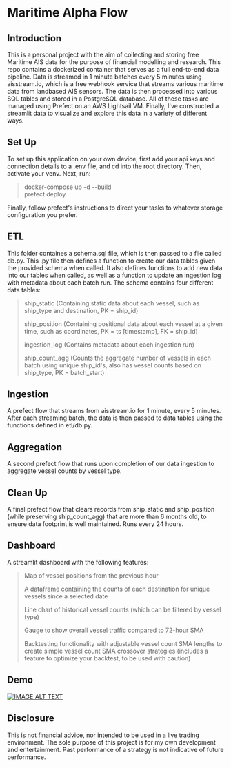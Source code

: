 # Maritime Alpha Flow

## Introduction

This is a personal project with the aim of collecting and storing free Maritime AIS data for the purpose of financial modelling and research. This repo contains a dockerized container that serves as a full end-to-end data pipeline. Data is streamed in 1 minute batches every 5 minutes using aisstream.io, which is a free webhook service that streams various maritime data from landbased AIS sensors. The data is then processed into various SQL tables and stored in a PostgreSQL database. All of these tasks are managed using Prefect on an AWS Lightsail VM. Finally, I've constructed a streamlit data to visualize and explore this data in a variety of different ways.

## Set Up

To set up this application on your own device, first add your api keys and connection details to a .env file, and cd into the root directory. Then, activate your venv. Next, run:
>docker-compose up -d --build \
>prefect deploy

Finally, follow prefect's instructions to direct your tasks to whatever storage configuration you prefer.

## ETL

This folder containes a schema.sql file, which is then passed to a file called db.py. This .py file then defines a function to create our data tables given the provided schema when called. It also defines functions to add new data into our tables when called, as well as a function to update an ingestion log with metadata about each batch run. The schema contains four different data tables:
>
>ship_static (Containing static data about each vessel, such as ship_type and destination, PK = ship_id)
>
>ship_position (Containing positional data about each vessel at a given time, such as coordinates, PK = ts [timestamp], FK = ship_id)
>
>ingestion_log (Contains metadata about each ingestion run)
>
>ship_count_agg (Counts the aggregate number of vessels in each batch using unique ship_id's, also has vessel counts based on ship_type, PK = batch_start)

## Ingestion

A prefect flow that streams from aisstream.io for 1 minute, every 5 minutes. After each streaming batch, the data is then passed to data tables using the functions defined in etl/db.py.

## Aggregation

A second prefect flow that runs upon completion of our data ingestion to aggregate vessel counts by vessel type.

## Clean Up

A final prefect flow that clears records from ship_static and ship_position (while preserving ship_count_agg) that are more than 6 months old, to ensure data footprint is well maintained. Runs every 24 hours.

## Dashboard

A streamlit dashboard with the following features:
>
>Map of vessel positions from the previous hour
>
>A dataframe containing the counts of each destination for unique vessels since a selected date
>
>Line chart of historical vessel counts (which can be filtered by vessel type)
>
>Gauge to show overall vessel traffic compared to 72-hour SMA
>
>Backtesting functionality with adjustable vessel count SMA lengths to create simple vessel count SMA crossover strategies (includes a feature to optimize your backtest, to be used with caution)

## Demo

[![IMAGE ALT TEXT](https://img.youtu.be/0FVQYHdnvhg/0.jpg)](https://youtu.be/0FVQYHdnvhg "Maritime Alpha Flow Demo")

## Disclosure

This is not financial advice, nor intended to be used in a live trading environment. The sole purpose of this project is for my own development and entertainment. Past performance of a strategy is not indicative of future performance. 

